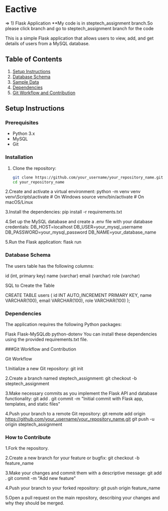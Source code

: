# Eactive
=> 1) Flask Application
**My code is in steptech_assignment branch.So please click branch and go to steptech_assignment branch for the code

This is a simple Flask application that allows users to view, add, and get details of users from a MySQL database.

## Table of Contents

1. [Setup Instructions](#setup-instructions)
2. [Database Schema](#database-schema)
3. [Sample Data](#sample-data)
4. [Dependencies](#dependencies)
5. [Git Workflow and Contribution](#git-workflow-and-contribution)

## Setup Instructions

### Prerequisites

- Python 3.x
- MySQL
- Git

### Installation

1. Clone the repository:

   ```bash
   git clone https://github.com/your_username/your_repository_name.git
   cd your_repository_name
   

2.Create and activate a virtual environment:
    python -m venv venv
    venv\Scripts\activate  # On Windows
    source venv/bin/activate  # On macOS/Linux

3.Install the dependencies:
    pip install -r requirements.txt

4.Set up the MySQL database and create a .env file with your database credentials:
    DB_HOST=localhost
    DB_USER=your_mysql_username
    DB_PASSWORD=your_mysql_password
    DB_NAME=your_database_name

5.Run the Flask application:
    flask run
    


### Database Schema

The users table has the following columns:

id (int, primary key)
name (varchar)
email (varchar)
role (varchar)

SQL to Create the Table

CREATE TABLE users (
    id INT AUTO_INCREMENT PRIMARY KEY,
    name VARCHAR(100),
    email VARCHAR(100),
    role VARCHAR(100)
);


### Dependencies

The application requires the following Python packages:


Flask
Flask-MySQLdb
python-dotenv
You can install these dependencies using the provided requirements.txt file.


###Git Workflow and Contribution


Git Workflow

1.Initialize a new Git repository:
    git init
    
2.Create a branch named steptech_assignment:
    git checkout -b steptech_assignment
    
3.Make necessary commits as you implement the Flask API and database functionality:
    git add .
    git commit -m "Initial commit with Flask app, templates, and static files"
    
4.Push your branch to a remote Git repository:
    git remote add origin https://github.com/your_username/your_repository_name.git
    git push -u origin steptech_assignment


### How to Contribute

1.Fork the repository.

2.Create a new branch for your feature or bugfix:
    git checkout -b feature_name
    
3.Make your changes and commit them with a descriptive message:
    git add .
    git commit -m "Add new feature"
    
4.Push your branch to your forked repository:
    git push origin feature_name
    
5.Open a pull request on the main repository, describing your changes and why they should be merged.



